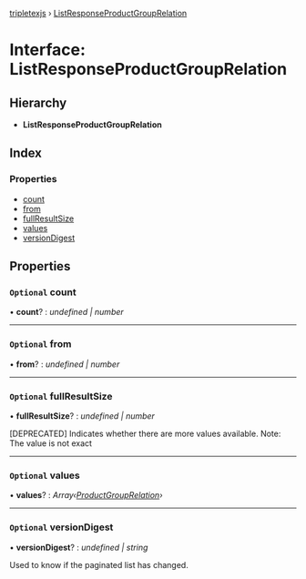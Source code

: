 [tripletexjs](../README.md) › [ListResponseProductGroupRelation](listresponseproductgrouprelation.md)

# Interface: ListResponseProductGroupRelation

## Hierarchy

* **ListResponseProductGroupRelation**

## Index

### Properties

* [count](listresponseproductgrouprelation.md#optional-count)
* [from](listresponseproductgrouprelation.md#optional-from)
* [fullResultSize](listresponseproductgrouprelation.md#optional-fullresultsize)
* [values](listresponseproductgrouprelation.md#optional-values)
* [versionDigest](listresponseproductgrouprelation.md#optional-versiondigest)

## Properties

### `Optional` count

• **count**? : *undefined | number*

___

### `Optional` from

• **from**? : *undefined | number*

___

### `Optional` fullResultSize

• **fullResultSize**? : *undefined | number*

[DEPRECATED] Indicates whether there are more values available. Note: The value is not exact

___

### `Optional` values

• **values**? : *Array‹[ProductGroupRelation](productgrouprelation.md)›*

___

### `Optional` versionDigest

• **versionDigest**? : *undefined | string*

Used to know if the paginated list has changed.
